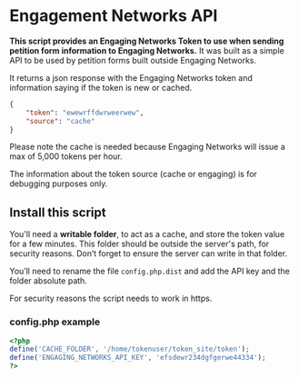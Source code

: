 # Engagement Networks API 

**This script provides an Engaging Networks Token to use when sending petition form information to Engaging Networks.** It was built as a simple API to be used by petition forms built outside Engaging Networks.

It returns a json response with the Engaging Networks token and information saying if the token is new or cached.

```json
{
    "token": "ewewrffdwrweerwew",
    "source": "cache" 
}
```

Please note the cache is needed because Engaging Networks will issue a max of 5,000 tokens per hour.

The information about the token source (cache or engaging) is for debugging purposes only.

## Install this script

You'll need a **writable folder**, to act as a cache, and store the token value for a few minutes. This folder should be outside the server's path, for security reasons. Don’t forget to ensure the server can write in that folder.

You’ll need to rename the file `config.php.dist` and add the API key and the folder absolute path.

For security reasons the script needs to work in https.

### config.php example

```php
<?php
define('CACHE_FOLDER', '/home/tokenuser/token_site/token');
define('ENGAGING_NETWORKS_API_KEY', 'efsdewr234dgfgerwe44334');
?>
```



